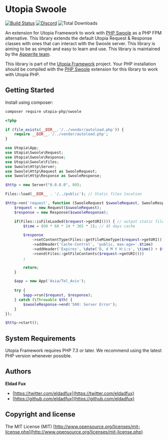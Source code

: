# Utopia Swoole

[![Build Status](https://travis-ci.com/utopia-php/swoole.svg?branch=master)](https://travis-ci.com/utopia-php/swoole)
[![Discord](https://img.shields.io/discord/564160730845151244?label=discord)](https://appwrite.io/discord)
![Total Downloads](https://img.shields.io/packagist/dt/utopia-php/swoole.svg)

An extension for Utopia Framework to work with [PHP Swoole](https://github.com/swoole/swoole-src) as a PHP FPM alternative. This library extends the default Utopia Request & Response classes with ones that can interact with the Swoole server. This library is aiming to be as simple and easy to learn and use. This library is maintained by the [Appwrite team](https://appwrite.io).

This library is part of the [Utopia Framework](https://github.com/utopia-php/framework) project. Your PHP installation should be compiled with the [PHP Swoole](https://github.com/swoole/swoole-src) extension for this library to work with Utopia PHP.

## Getting Started

Install using composer:
```bash
composer require utopia-php/swoole
```

```php
<?php

if (file_exists(__DIR__.'/../vendor/autoload.php')) {
    require __DIR__.'/../vendor/autoload.php';
}

use Utopia\App;
use Utopia\Swoole\Request;
use Utopia\Swoole\Response;
use Utopia\Swoole\Files;
use Swoole\Http\Server;
use Swoole\Http\Request as SwooleRequest;
use Swoole\Http\Response as SwooleResponse;

$http = new Server("0.0.0.0", 80);

Files::load(__DIR__ . '/../public'); // Static files location

$http->on('request', function (SwooleRequest $swooleRequest, SwooleResponse $swooleResponse) {
    $request = new Request($swooleRequest);
    $response = new Response($swooleResponse);

    if(Files::isFileLoaded($request->getURI())) { // output static files with cache headers
        $time = (60 * 60 * 24 * 365 * 2); // 45 days cache

        $response
            ->setContentType(Files::getFileMimeType($request->getURI()))
            ->addHeader('Cache-Control', 'public, max-age='.$time)
            ->addHeader('Expires', \date('D, d M Y H:i:s', \time() + $time).' GMT') // 45 days cache
            ->send(Files::getFileContents($request->getURI()))
        ;

        return;
    }

    $app = new App('Asia/Tel_Aviv');
    
    try {
        $app->run($request, $response);
    } catch (\Throwable $th) {
        $swooleResponse->end('500: Server Error');
    }
});

$http->start();

```

## System Requirements

Utopia Framework requires PHP 7.3 or later. We recommend using the latest PHP version whenever possible.

## Authors

**Eldad Fux**

+ [https://twitter.com/eldadfux](https://twitter.com/eldadfux)
+ [https://github.com/eldadfux](https://github.com/eldadfux)

## Copyright and license

The MIT License (MIT) [http://www.opensource.org/licenses/mit-license.php](http://www.opensource.org/licenses/mit-license.php)
